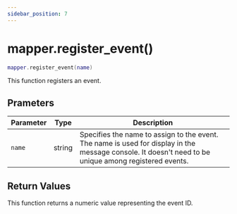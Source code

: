 ```yaml
---
sidebar_position: 7
---
```


# mapper.register_event()
```lua
mapper.register_event(name)
```
This function registers an event.

## Prameters
|Parameter|Type|Description|
|-|-|-|
|`name`|string|Specifies the name to assign to the event.<br/>The name is used for display in the message console. It doesn't need to be unique among registered events.|


## Return Values
This function returns a numeric value representing the event ID.